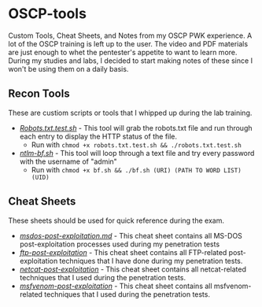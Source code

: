 # OSCP-tools
Custom Tools, Cheat Sheets, and Notes from my OSCP PWK experience. A lot of the OSCP training is left up to the user. The video and PDF materials are just enough to whet the pentester's appetite to want to learn more. During my studies and labs, I decided to start making notes of these since I won't be using them on a daily basis.

## Recon Tools
These are custiom scripts or tools that I whipped up during the lab training. 
* [*Robots.txt.test.sh*](https://github.com/weaknetlabs/OSCP-tools/blob/master/Tools/robots.txt.test.sh) - This tool will grab the robots.txt file and run through each entry to display the HTTP status of the file.
  * Run with `chmod +x robots.txt.test.sh && ./robots.txt.test.sh`
* [*ntlm-bf.sh*](https://github.com/weaknetlabs/OSCP-tools/blob/master/Tools/ntlm-bf.sh) - This tool will loop through a text file and try every password with the username of "admin"
  * Run with `chmod +x bf.sh && ./bf.sh (URI) (PATH TO WORD LIST) (UID)`

## Cheat Sheets
These sheets should be used for quick reference during the exam. 
* [*msdos-post-exploitation.md*](https://github.com/weaknetlabs/OSCP-tools/blob/master/msdos-post-exploitation.md) - This cheat sheet contains all MS-DOS post-exploitation processes used during my penetration tests
* [*ftp-post-exploitation*](https://github.com/weaknetlabs/OSCP-tools/blob/master/ftp-post-exploitation.md) - This cheat sheet contains all FTP-related post-exploitation techniques that I have done during my penetration tests.
* [*netcat-post-exploitation*](https://github.com/weaknetlabs/OSCP-tools/blob/master/netcat-post-exploitation.md) - This cheat sheet contains all netcat-related techniques that I used during the penetration tests.
* [*msfvenom-post-exploitation*](https://github.com/weaknetlabs/OSCP-tools/blob/master/msfvenom-post-exploitation.md) - This cheat sheet contains all msfvenom-related techniques that I used during the penetration tests.
